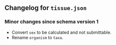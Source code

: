 ## Changelog for ``tissue.json``

### Minor changes since schema version 1

* Convert `sex`  to be calculated and not submittable.
* Rename `organism` to `taxa`.
